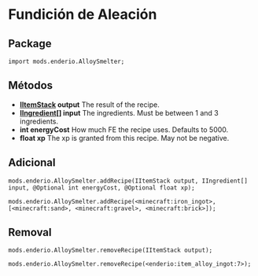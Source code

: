 # Fundición de Aleación

## Package

`import mods.enderio.AlloySmelter;`

## Métodos

- **[IItemStack](/Vanilla/Items/IItemStack/) output** The result of the recipe.
- **[IIngredient](/Vanilla/Variable_Types/IIngredient/)[] input** The ingredients. Must be between 1 and 3 ingredients.
- **int energyCost** How much FE the recipe uses. Defaults to 5000.
- **float xp** The xp is granted from this recipe. May not be negative.

## Adicional

```zenscript
mods.enderio.AlloySmelter.addRecipe(IItemStack output, IIngredient[] input, @Optional int energyCost, @Optional float xp);

mods.enderio.AlloySmelter.addRecipe(<minecraft:iron_ingot>, [<minecraft:sand>, <minecraft:gravel>, <minecraft:brick>]);
```

## Removal

```zenscript
mods.enderio.AlloySmelter.removeRecipe(IItemStack output);

mods.enderio.AlloySmelter.removeRecipe(<enderio:item_alloy_ingot:7>);
```